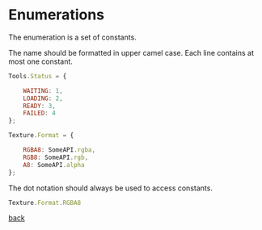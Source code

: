 # Enumerations

The enumeration is a set of constants.

The name should be formatted in upper camel case.
Each line contains at most one constant.

```javascript
Tools.Status = {

    WAITING: 1,
    LOADING: 2,
    READY: 3,
    FAILED: 4
};
```

```javascript
Texture.Format = {

    RGBA8: SomeAPI.rgba,
    RGB8: SomeAPI.rgb,
    A8: SomeAPI.alpha
};
```

The dot notation should always be used to access constants.

```javascript
Texture.Format.RGBA8
```

[back](readme.html)